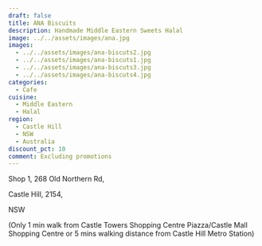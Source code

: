 ```yaml
---
draft: false
title: ANA Biscuits
description: Handmade Middle Eastern Sweets Halal
image: ../../assets/images/ana.jpg
images:
  - ../../assets/images/ana-biscuts2.jpg
  - ../../assets/images/ana-biscuts1.jpg
  - ../../assets/images/ana-biscuts3.jpg
  - ../../assets/images/ana-biscuts4.jpg
categories:
  - Cafe
cuisine:
  - Middle Eastern
  - Halal
region:
  - Castle Hill
  - NSW
  - Australia
discount_pct: 10
comment: Excluding promotions
---
```

Shop 1, 268 Old Northern Rd, 

Castle Hill, 2154, 

NSW

(Only 1 min walk from Castle Towers Shopping Centre Piazza/Castle Mall Shopping Centre or 5 mins walking distance from Castle Hill Metro Station)
